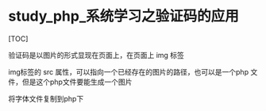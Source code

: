 # study_php_系统学习之验证码的应用

[TOC]

验证码是以图片的形式显现在页面上，在页面上 img 标签

img标签的 src 属性，可以指向一个已经存在的图片的路径，也可以是一个php 文件，但是这个php文件要能生成一个图片

将字体文件复制到php下

